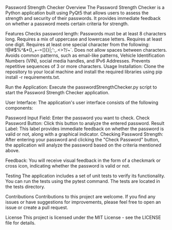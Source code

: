 
Password Strength Checker
Overview
The Password Strength Checker is a Python application built using PyQt5 that allows users to assess the strength and security of their passwords. It provides immediate feedback on whether a password meets certain criteria for strength.

Features
Checks password length: Passwords must be at least 8 characters long.
Requires a mix of uppercase and lowercase letters.
Requires at least one digit.
Requires at least one special character from the following: !@#$%^&*()_+-=[]{}|;':,.<>?/~`.
Does not allow spaces between characters.
Avoids common patterns, such as email-like patterns, Vehicle Identification Numbers (VIN), social media handles, and IPv6 Addresses.
Prevents repetitive sequences of 3 or more characters.
Usage
Installation: Clone the repository to your local machine and install the required libraries using pip install -r requirements.txt.

Run the Application: Execute the passwordStrengthChecker.py script to start the Password Strength Checker application.

User Interface: The application's user interface consists of the following components:

Password Input Field: Enter the password you want to check.
Check Password Button: Click this button to analyze the entered password.
Result Label: This label provides immediate feedback on whether the password is valid or not, along with a graphical indicator.
Checking Password Strength: After entering your password and clicking the "Check Password" button, the application will analyze the password based on the criteria mentioned above.

Feedback: You will receive visual feedback in the form of a checkmark or cross icon, indicating whether the password is valid or not.

Testing
The application includes a set of unit tests to verify its functionality. You can run the tests using the pytest command. The tests are located in the tests directory.

Contributions
Contributions to this project are welcome. If you find any issues or have suggestions for improvements, please feel free to open an issue or create a pull request.

License
This project is licensed under the MIT License - see the LICENSE file for details.

